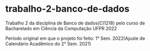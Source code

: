 # trabalho-2-banco-de-dados
 Trabalho 2 da disciplina de Banco de dados(CI1218) pelo curso de Bacharelado em Ciência da Computação UFPR 2022 

Período original em que o projeto foi feito: 1° Sem. 2022(Ajuste de Calendário Acadêmico do 2° Sem. 2021)
